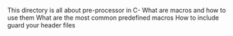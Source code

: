 This directory is all about pre-processor in C-
What are macros and how to use them
What are the most common predefined macros
How to include guard your header files

